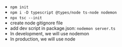 - `npm init`
- `npm i -D typescript @types/node ts-node nodemon`
- `npx tsc --init`
- create node gitignore file
- add dev script in package.json: `nodemon server.ts`
- In development, we will use nodemon
- In production, we will use node